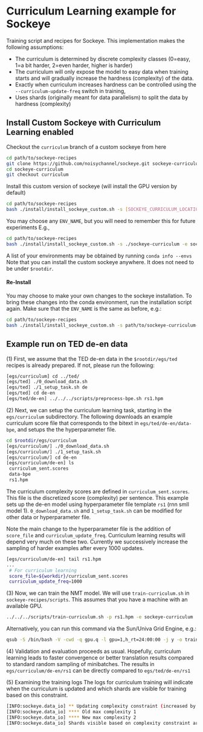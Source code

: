 # Curriculum Learning example for Sockeye

Training script and recipes for Sockeye.
This implementation makes the following assumptions:
- The curriculum is determined by discrete complexity classes (0=easy, 1=a bit harder, 2=even harder, higher is harder)
- The curriculum will only expose the model to easy data when training starts and will gradually increase the hardness (complexity) of the data.
- Exactly when curriculum increases hardness can be controlled using the `--curriculum-update-freq` switch in training,
- Uses shards (originally meant for data parallelism) to split the data by hardness (complexity)


## Install Custom Sockeye with Curriculum Learning enabled
Checkout the `curriculum` branch of a custom sockeye from here
```bash
cd path/to/sockeye-recipes
git clone https://github.com/noisychannel/sockeye.git sockeye-curriculum
cd sockeye-curriculum
git checkout curriculum
```

Install this custom version of sockeye (will install the GPU version by default)
```bash
cd path/to/sockeye-recipes
bash ./install/install_sockeye_custom.sh -s [SOCKEYE_CURRICULUM_LOCATION] -e [ENV_NAME]
```

You may choose any `ENV_NAME`, but you will need to remember this for future experiments
E.g.,
```bash
cd path/to/sockeye-recipes
bash ./install/install_sockeye_custom.sh -s ./sockeye-curriculum -e sockeye-curriculum
```

A list of your environments may be obtained by running `conda info --envs`
Note that you can install the custom sockeye anywhere. It does not need to be under `$rootdir`.

#### Re-Install

You may choose to make your own changes to the sockeye installation. To bring these changes into the conda environment, run the installation script again.
Make sure that the `ENV_NAME` is the same as before, e.g.:
```bash
cd path/to/sockeye-recipes
bash ./install/install_sockeye_custom.sh -s path/to/sockeye-curriculum-with-changes -e sockeye-curriculum
```


## Example run on TED de-en data

(1) First, we assume that the TED de-en data in the `$rootdir/egs/ted` recipes is already prepared. If not, please run the following:

```bash
[egs/curriculum] cd ../ted/
[egs/ted] ./0_download_data.sh
[egs/ted] ./1_setup_task.sh de
[egs/ted] cd de-en
[egs/ted/de-en] ../../../scripts/preprocess-bpe.sh rs1.hpm
```

(2) Next, we can setup the curriculum learning task, starting in the `egs/curriculum` subdirectory. The following downloads an example curriculum score file that corresponds to the bitext in `egs/ted/de-en/data-bpe`, and setups the the hyperparameter file.

```bash
cd $rootdir/egs/curriculum
[egs/curriculum/] ./0_download_data.sh
[egs/curriculum/] ./1_setup_task.sh
[egs/curriculum/] cd de-en
[egs/curriculum/de-en] ls
 curriculum_sent.scores
 data-bpe
 rs1.hpm
```

The curriculum complexity scores are defined in `curriculum_sent.scores`.
This file is the discretized score (complexity) per sentence.
This example sets up the de-en model using hyperparameter file template `rs1` (rnn smll model 1). `0_download_data.sh` and `1_setup_task.sh` can be modified for other data or hyperparameter file.

Note the main change to the hyperparameter file is the addition of `score_file` and `curriculum_update_freq`. Curriculum learning results will depend very much on these two. Currently we successively increase the sampling of harder examples after every 1000 updates. 

```bash
[egs/curriculum/de-en] tail rs1.hpm
...
 # For curriculum learning
 score_file=${workdir}/curriculum_sent.scores
 curriculum_update_freq=1000
```

(3) Now, we can train the NMT model. We will use `train-curriculum.sh` in `sockeye-recipes/scripts`. This assumes that you have a machine with an available GPU.

```bash
../../../scripts/train-curriculum.sh -p rs1.hpm -e sockeye-curriculum
```

Alternatively, you can run this command via the Sun/Univa Grid Engine, e.g.:
```bash
qsub -S /bin/bash -V -cwd -q gpu.q -l gpu=1,h_rt=24:00:00 -j y -o train.log ../../../scripts/train-curriculum.sh -p rs1.hpm -e sockeye-curriculum
```

(4) Validation and evaluation proceeds as usual. Hopefully, curriculum learning leads to faster convergence or better translation results compared to standard random sampling of minibatches. The results in `egs/curriculum/de-en/rs1` can be directly compared to `egs/ted/de-en/rs1`

(5) Examining the training logs
The logs for curriculum training will indicate when the curriculum is updated and which shards are visible for training based on this constraint.
```bash
[INFO:sockeye.data_io] ** Updating complexity constraint (increased by 1)
[INFO:sockeye.data_io] **** Old max complexity 1
[INFO:sockeye.data_io] **** New max complexity 2
[INFO:sockeye.data_io] Shards visible based on complexity constraint are: rs1/prepared_data/shard.00000,rs1/prepared_data/shard.00001,rs1/prepared_data/shard.00002
```

